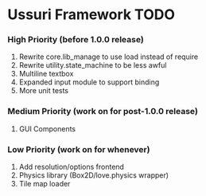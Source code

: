 # Ussuri Framework **TODO**

>
### High Priority (before 1.0.0 release)
1. Rewrite core.lib_manage to use load instead of require
2. Rewrite utility.state_machine to be less awful
3. Multiline textbox
4. Expanded input module to support binding
5. More unit tests

>
### Medium Priority (work on for post-1.0.0 release)
1. GUI Components

>
### Low Priority (work on for whenever)
1. Add resolution/options frontend
2. Physics library (Box2D/love.physics wrapper)
3. Tile map loader

